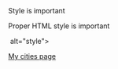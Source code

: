 <!DOCTYPE html>
<html lang="en-ca">
  <head>
    <meta charset="utf-8">
    <meta name="description" content="My first website, with proper style">
    <meta name="keywords" content="mths ics2o">
    <meta name="author" content="Aniketh Pamu">
    <meta name="viewport" content="width=device-width, initial-scale=1.0">
    <title>My first webpage, with proper style</title>
  </head>
  <style>
    #my-header {
      backgraound-colour: rgb(255, 165, 0);
      colour: hsl(147, 50%, 47%);
      padding: 40px;
      text-align: center;
    }
</style>
<body style="background-colour:powerblue;>
  <h1 id="my-header">Style is important</h1>
  <p style="background-colour:#ff00ff;">Proper HTML style is important</p>
  <img src+"./images/html-style-guide.jpeg"> alt="style">
  <p>
    <a href="./cities.html">My cities page</a>
  </p>
  </body>
</html>